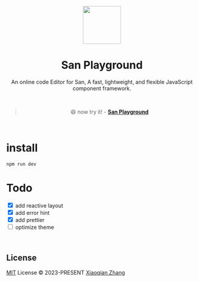 <p align="center">
<img src="https://baidu.github.io/san/img/logo-colorful.svg" style="width:100px;" />
</p>

<h1 align="center">San Playground</h1>

<p align="center">
An online code Editor for San, A fast, lightweight, and flexible JavaScript component framework.
</p>

<br>

<blockquote align="center">
<p> 😄 now try it! - <a href="https://playground.zhangxiaoqian.me"><strong>San Playground</strong></a>
</blockquote>

<br>

# install
```
npm run dev
```

# Todo
<form>
  <input type="checkbox" name="option1" checked>
  <label for="option1">add reactive layout</label><br>
  <input type="checkbox" name="option2" checked>
  <label for="option2">add error hint</label><br>
  <input type="checkbox" name="option3" checked>
  <label for="option3">add prettier</label><br>
  <input type="checkbox" name="option3">
  <label for="option3">optimize theme</label>
</form>


<br>

## License

[MIT](./LICENSE) License &copy; 2023-PRESENT [Xiaoqian Zhang](https://github.com/YOYZHANG)
